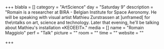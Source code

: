 +++
blabla = []
category = "ArtScience"
day = "Saturday 9"
description = "Romain is a researcher at BIRA - Belgian Institute for Space Aeronomy. He will be speaking with visual artist Mathieu Zurstrassen at ]unframed[ for the\ntalks on art, science and technology. Later that evening, he'll be talking about Mathieu's installation «KEOEEIT»."
media = []
name = "Romain Maggiolo"
perf = "Talk"
picture = ""
room = ""
time = ""
website = ""

+++
